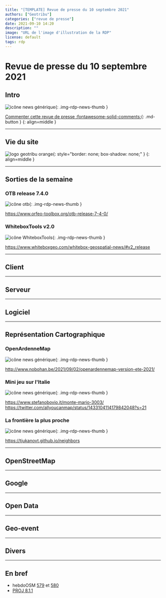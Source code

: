```yaml
---
title: "[TEMPLATE] Revue de presse du 10 septembre 2021"
authors: ["Geotribu"]
categories: ["revue de presse"]
date: 2021-09-10 14:20
description: ""
image: "URL de l'image d'illustration de la RDP"
license: default
tags: rdp
---
```


# Revue de presse du 10 septembre 2021

## Intro

![icône news générique](https://cdn.geotribu.fr/img/internal/icons-rdp-news/news.png "icône news générique"){: .img-rdp-news-thumb }

[Commenter cette revue de presse :fontawesome-solid-comments:](#__comments){: .md-button }
{: align=middle }

----

## Vie du site

![logo geotribu orange](https://cdn.geotribu.fr/img/internal/charte/geotribu_logo_rectangle_384x80.png "logo geotribu orange"){: style="border: none; box-shadow: none;" }
{: align=middle }

----

## Sorties de la semaine

### OTB release 7.4.0

![icône otb](https://cdn.geotribu.fr/images/logos-icones/logiciels_librairies/OrfeoToolBox_OTB.png "OTB"){: .img-rdp-news-thumb }

<https://www.orfeo-toolbox.org/otb-release-7-4-0/>

### WhiteboxTools v2.0

![icône WhiteboxTools](https://cdn.geotribu.fr/images/logos-icones/logiciels_librairies/WhiteboxGeospatial.png "WhiteboxTools"){: .img-rdp-news-thumb }

<https://www.whiteboxgeo.com/whitebox-geospatial-news/#v2_release>

----

## Client

----

## Serveur

----

## Logiciel

----

## Représentation Cartographique

### OpenArdenneMap

![icône news générique](https://cdn.geotribu.fr/img/internal/icons-rdp-news/news.png "Le monde diplomatique"){: .img-rdp-news-thumb }

<http://www.nobohan.be/2021/09/02/openardennemap-version-ete-2021/>

### Mini jeu sur l'Italie

![icône news générique](https://cdn.geotribu.fr/img/internal/icons-rdp-news/news.png "Le monde diplomatique"){: .img-rdp-news-thumb }

<https://www.stefanobovio.it/monte-mario-3003/> <https://twitter.com/allyoucanmap/status/1433104114179842048?s=21>

### La frontière la plus proche

![icône news générique](https://cdn.geotribu.fr/img/internal/icons-rdp-news/news.png "Le monde diplomatique"){: .img-rdp-news-thumb }

<https://tjukanovt.github.io/neighbors>

----

## OpenStreetMap

----

## Google

----

## Open Data

----

## Geo-event

----

## Divers

----

## En bref

- hebdoOSM [579](https://weeklyosm.eu/fr/archives/14803) et [580](https://weeklyosm.eu/fr/archives/14825)
- [PROJ 8.1.1](https://lists.osgeo.org/pipermail/proj/2021-September/010343.html)
